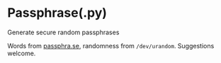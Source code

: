 # Passphrase(.py)

Generate secure random passphrases

Words from [passphra.se](http://passphra.se/), randomness from `/dev/urandom`. Suggestions welcome.
